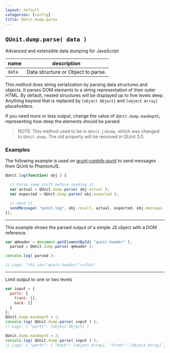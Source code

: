 ```yaml
---
layout: default
categories: [config]
title: QUnit.dump.parse
---
```


## `QUnit.dump.parse( data )`

Advanced and extensible data dumping for JavaScript

| name               | description                          |
|--------------------|--------------------------------------|
| `data`             | Data structure or Object to parse.   |

This method does string serialization by parsing data structures and objects. It parses DOM elements to a string representation of their outer HTML. By default, nested structures will be displayed up to five levels deep. Anything beyond that is replaced by `[object Object]` and `[object Array]` placeholders.

If you need more or less output, change the value of `QUnit.dump.maxDepth`, representing how deep the elements should be parsed.

> NOTE: This method used to be in `QUnit.jsDump`, which was changed to `QUnit.dump`. The old property will be removed in QUnit 3.0.

### Examples

The following example is used on [grunt-contrib-qunit][] to send messages from QUnit to PhantomJS.

[grunt-contrib-qunit]: https://github.com/gruntjs/grunt-contrib-qunit/blob/7568f3ba04a5790b2c92f44da3ce5c7bdc1c7491/phantomjs/bridge.js#L24-L33

```js
QUnit.log(function( obj ) {

  // Parse some stuff before sending it.
  var actual = QUnit.dump.parse( obj.actual );
  var expected = QUnit.dump.parse( obj.expected );

  // Send it.
  sendMessage( "qunit.log", obj.result, actual, expected, obj.message, obj.source );
});
```

---

This example shows the parsed output of a simple JS object with a DOM reference.

```js
var qHeader = document.getElementById( "qunit-header" ),
  parsed = QUnit.dump.parse( qHeader );

console.log( parsed );

// Logs: "<h1 id=\"qunit-header\"></h1>"
```

---

Limit output to one or two levels

```js
var input = {
  parts: {
    front: [],
    back: []
  }
};
QUnit.dump.maxDepth = 1;
console.log( QUnit.dump.parse( input ) );
// Logs: { "parts": [object Object] }

QUnit.dump.maxDepth = 2;
console.log( QUnit.dump.parse( input ) );
// Logs: { "parts": { "back": [object Array], "front": [object Array] } }
```
